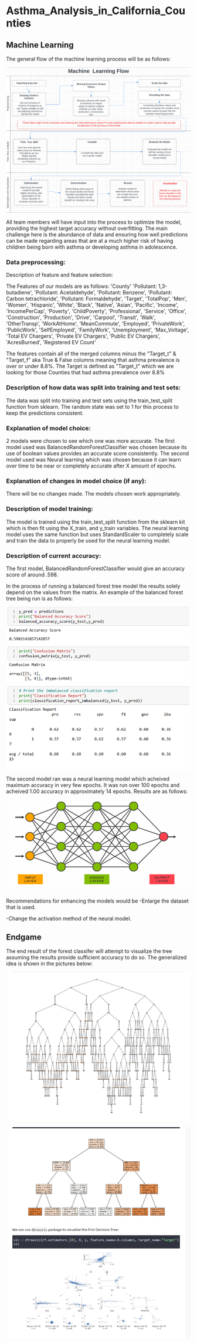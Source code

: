 # Asthma_Analysis_in_California_Counties
## Machine Learning

The general flow of the machine learning process will be as follows:

![Flowchart](https://github.com/Bropell/Asthma_Analysis_in_California_Counties/blob/Andrew_Stein/Pictures/flowchart_MachineLearning.png)

All team members will have input into the process to optimize the model, providing the highest target accuracy without overfitting. The 
main challenge here is the abundance of data and ensuring how well predictions can be made regarding areas that are at a much higher risk 
of having children being born with asthma or developing asthma in adolescence.

### Data preprocessing:

Description of feature and feature selection:

The Features of our models are as follows: 'County' 'Pollutant: 1,3-butadiene', 'Pollutant: Acetaldehyde',
       'Pollutant: Benzene', 'Pollutant: Carbon tetrachloride',
       'Pollutant: Formaldehyde', 'Target', 'TotalPop', 'Men', 'Women',
       'Hispanic', 'White', 'Black', 'Native', 'Asian', 'Pacific', 'Income',
       'IncomePerCap', 'Poverty', 'ChildPoverty', 'Professional', 'Service',
       'Office', 'Construction', 'Production', 'Drive', 'Carpool', 'Transit',
       'Walk', 'OtherTransp', 'WorkAtHome', 'MeanCommute', 'Employed',
       'PrivateWork', 'PublicWork', 'SelfEmployed', 'FamilyWork',
       'Unemployment', 'Max_Voltage', 'Total EV Chargers',
       'Private EV Chargers', 'Public EV Chargers', 'AcresBurned',
       'Registered EV Count'

The features contain all of the merged columns minus the "Target_t" & "Target_f" aka True & False columns meaning that asthma prevalence is over or under 8.8%.
The Target is defined as "Target_t" which we are looking for those Counties that had asthma prevalence over 8.8%

### Description of how data was split into training and test sets:

The data was split into training and test sets using the train_test_split function from sklearn. 
The random state was set to 1 for this process to keep the predictions consistent.

### Explanation of model choice:

2 models were chosen to see which one was more accurate.
The first model used was BalancedRandomForestClassifier was chosen because its use of boolean values provides an accurate score consistently.
The second model used was Neural learning which was chosen because it can learn over time to be near or completely accurate after X amount of epochs.

### Explanation of changes in model choice (if any):

There will be no changes made. The models chosen work appropriately.

### Description of model training:

The model is trained using the train_test_split function from the sklearn kit which is then fit using the X_train, 
and y_train variables. The neural learning model uses the same function but uses StandardScaler to completely scale 
and train the data to properly be used for the neural learning model.

### Description of current accuracy:

The first model, BalancedRandomForestClassifier would give an accuracy score of around .598.

In the process of running a balanced forest tree model the results solely depend on the values from the matrix.  An example of the balanced forest tree being run is as follows:

![Forest](https://github.com/Bropell/Asthma_Analysis_in_California_Counties/blob/Andrew_Stein/Pictures/bfrc.png)

The second model ran was a neural learning model which acheived maximum accuracy in very few epochs. It was run over 100 epochs and acheived 1.00 accuracy in approximately 14 epochs. Results are as follows:

![Neural](https://github.com/Bropell/Asthma_Analysis_in_California_Counties/blob/Andrew_Stein/Pictures/neural.png)

Recommendations for enhancing the models would be 
-Enlarge the dataset that is used.

-Change the activation method of the neural model.

## Endgame

The end result of the forest classifer will attempt to visualize the tree assuming the results provide sufficient accuracy to do so. 
The generalized idea is shown in the pictures below:

![endgame1](https://github.com/Bropell/Asthma_Analysis_in_California_Counties/blob/Andrew_Stein/Pictures/basic%20tree%20sample.png)

![endgame2](https://github.com/Bropell/Asthma_Analysis_in_California_Counties/blob/Andrew_Stein/Pictures/Possible%20tree%20end%20result.png)

